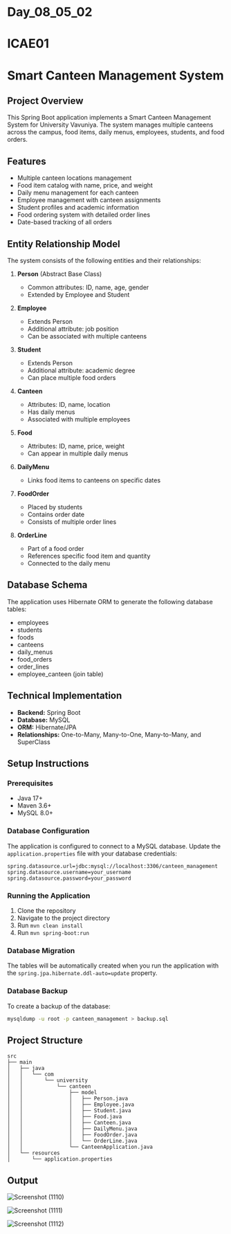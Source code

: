 # Day_08_05_02
# ICAE01
# Smart Canteen Management System

## Project Overview
This Spring Boot application implements a Smart Canteen Management System for University Vavuniya. The system manages multiple canteens across the campus, food items, daily menus, employees, students, and food orders.

## Features
- Multiple canteen locations management
- Food item catalog with name, price, and weight
- Daily menu management for each canteen
- Employee management with canteen assignments
- Student profiles and academic information
- Food ordering system with detailed order lines
- Date-based tracking of all orders

## Entity Relationship Model
The system consists of the following entities and their relationships:

1. **Person** (Abstract Base Class)
   - Common attributes: ID, name, age, gender
   - Extended by Employee and Student

2. **Employee**
   - Extends Person
   - Additional attribute: job position
   - Can be associated with multiple canteens

3. **Student**
   - Extends Person
   - Additional attribute: academic degree
   - Can place multiple food orders

4. **Canteen**
   - Attributes: ID, name, location
   - Has daily menus
   - Associated with multiple employees

5. **Food**
   - Attributes: ID, name, price, weight
   - Can appear in multiple daily menus

6. **DailyMenu**
   - Links food items to canteens on specific dates

7. **FoodOrder**
   - Placed by students
   - Contains order date
   - Consists of multiple order lines

8. **OrderLine**
   - Part of a food order
   - References specific food item and quantity
   - Connected to the daily menu

## Database Schema
The application uses Hibernate ORM to generate the following database tables:
- employees
- students
- foods
- canteens
- daily_menus
- food_orders
- order_lines
- employee_canteen (join table)

## Technical Implementation
- **Backend:** Spring Boot
- **Database:** MySQL
- **ORM:** Hibernate/JPA
- **Relationships:** One-to-Many, Many-to-One, Many-to-Many, and SuperClass

## Setup Instructions

### Prerequisites
- Java 17+
- Maven 3.6+
- MySQL 8.0+

### Database Configuration
The application is configured to connect to a MySQL database. Update the `application.properties` file with your database credentials:

```properties
spring.datasource.url=jdbc:mysql://localhost:3306/canteen_management
spring.datasource.username=your_username
spring.datasource.password=your_password
```

### Running the Application
1. Clone the repository
2. Navigate to the project directory
3. Run `mvn clean install`
4. Run `mvn spring-boot:run`

### Database Migration
The tables will be automatically created when you run the application with the `spring.jpa.hibernate.ddl-auto=update` property.

### Database Backup
To create a backup of the database:
```bash
mysqldump -u root -p canteen_management > backup.sql
```

## Project Structure
```
src
├── main
│   ├── java
│   │   └── com
│   │       └── university
│   │           └── canteen
│   │               ├── model
│   │               │   ├── Person.java
│   │               │   ├── Employee.java
│   │               │   ├── Student.java
│   │               │   ├── Food.java
│   │               │   ├── Canteen.java
│   │               │   ├── DailyMenu.java
│   │               │   ├── FoodOrder.java
│   │               │   └── OrderLine.java
│   │               └── CanteenApplication.java
│   └── resources
│       └── application.properties
```

## Output

![Screenshot (1110)](https://github.com/user-attachments/assets/b4f8ddd5-c289-4e25-875b-1e609ab58ee8)

![Screenshot (1111)](https://github.com/user-attachments/assets/960edc6a-1c69-4fe7-b5d1-737e59419b1b)

![Screenshot (1112)](https://github.com/user-attachments/assets/1c99ad64-162c-4cd0-8d06-4effd3a0699c)
